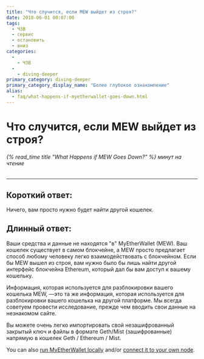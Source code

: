 ```yaml
---
title: "Что случится, если MEW выйдет из строя?"
date: 2018-06-01 00:07:00
tags:
  - ЧЗВ
  - сервис
  - остановить
  - вниз
categories:
  - 
    - ЧЗВ
  - 
    - diving-deeper
primary_category: diving-deeper
primary_category_display_name: "Более глубокое ознакомление"
alias:
  - faq/what-happens-if-myetherwallet-goes-down.html
---
```


# __Что случится, если MEW выйдет из строя?__
###### {% read_time title "What Happens if MEW Goes Down?" %} минут на чтение
***

## __Короткий ответ:__
Ничего, вам просто нужно будет найти другой кошелек.

## __Длинный ответ:__
Ваши средства и данные не находятся "в" MyEtherWallet (MEW). Ваш кошелек существует в самом блокчейне, а MEW просто предлагает способ любому человеку легко взаимодействовать с блокчейном. Если бы MEW вышел из строя, вам нужно было бы лишь найти другой интерфейс блокчейна Ethereum, который дал бы вам доступ к вашему кошельку.

Информация, которая используется для разблокировки вашего кошелька MEW, —это та же информация, которая используется для разблокировки вашего кошелька на другой платформе. Мы всегда советуем провести исследование, прежде чем вводить свои данные на незнакомом сайте.

Вы можете очень легко импортировать свой незашифрованный закрытый ключ и файлы в формате Geth/Mist (зашифрованные) напрямую в кошелек Geth / Ethereum / Mist.

You can also [run MyEtherWallet locally](/@@@@@@/networks-and-nodes/unable-to-connect-to-custom-node/) and/or [connect it to your own node](/@@@@@@/networks-and-nodes/unable-to-connect-to-custom-node/).